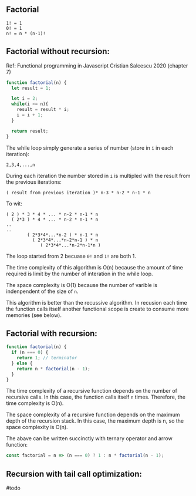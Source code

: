 ## Factorial

```
1! = 1
0! = 1
n! = n * (n-1)!
```



## Factorial without recursion:

Ref:  Functional programming in Javascript Cristian Salcescu 2020 (chapter 7)

```js
function factorial(n) {
  let result = 1;

  let i = 2;
  while(i <= n){
    result = result * i;
    i = i + 1;
  }

  return result;
}
```

The while loop simply generate a series of number (store in `i` in each iteration):

```
2,3,4,...,n
```

During each iteration the number stored in `i` is multipled with the result from the previous iterations:

```
( result from previous iteration )* n-3 * n-2 * n-1 * n
```

To wit:

```
( 2 ) * 3 * 4 * ... * n-2 * n-1 * n
  ( 2*3 ) * 4 * ... * n-2 * n-1 * n
..
..
        ( 2*3*4*...*n-2 ) * n-1 * n
          ( 2*3*4*...*n-2*n-1 ) * n
             ( 2*3*4*...*n-2*n-1*n )
```

The loop started from 2 becuase `0!` and `1!` are both 1.

The time complexity of this algorithm is O(n) because the amount of time required is limit by the number of interation in the while loop.

The space complexity is O(1) because the number of varible is indenpendent of the size of  `n`.

 This algorithm is better than the recussive algorithm.  In recusion each time the function calls itself another functional scope is create to consume more memories (see below).



## Factorial with recursion:

```js
function factorial(n) {
  if (n === 0) {
    return 1; // terminator
  } else {
    return n * factorial(n - 1);
  }
}
```

The time complexity of a recursive function depends on the number of recursive calls. In this case, the function calls itself `n` times. Therefore, the time complexity is O(n).

The space complexity of a recursive function depends on the maximum depth of the recursion stack. In this case, the maximum depth is n, so the space complexity is O(n).

The abave can be written succinctly with ternary operator and arrow function:

```js
const factorial = n => (n === 0) ? 1 : n * factorial(n - 1);
```



## Recursion with tail call optimization:

#todo



